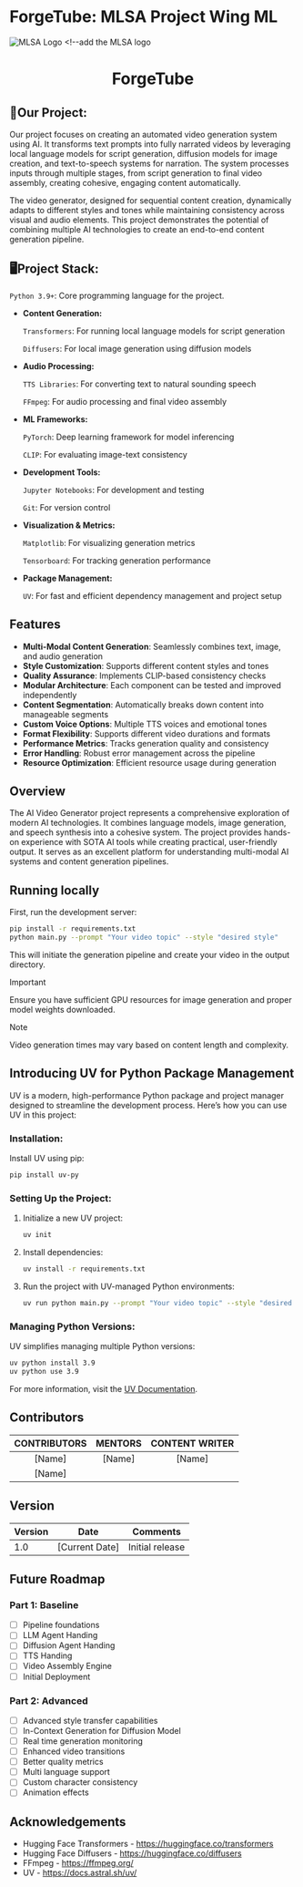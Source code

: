 # ForgeTube: MLSA Project Wing ML
![MLSA Logo]() <!--add the MLSA logo

<a>
  <h1 align="center"> ForgeTube </h1>
</a>

## 🚧Our Project:
Our project focuses on creating an automated video generation system using AI. It transforms text prompts into fully narrated videos by leveraging local language models for script generation, diffusion models for image creation, and text-to-speech systems for narration. The system processes inputs through multiple stages, from script generation to final video assembly, creating cohesive, engaging content automatically.

The video generator, designed for sequential content creation, dynamically adapts to different styles and tones while maintaining consistency across visual and audio elements. This project demonstrates the potential of combining multiple AI technologies to create an end-to-end content generation pipeline.

## 🖥️Project Stack:
   `Python 3.9+`: Core programming language for the project.

- **Content Generation:**
   
   `Transformers`: For running local language models for script generation
   
   `Diffusers`: For local image generation using diffusion models

- **Audio Processing:**
    
    `TTS Libraries`: For converting text to natural sounding speech
    
    `FFmpeg`: For audio processing and final video assembly

- **ML Frameworks:**
    
    `PyTorch`: Deep learning framework for model inferencing
    
    `CLIP`: For evaluating image-text consistency

- **Development Tools:**
    
    `Jupyter Notebooks`: For development and testing
    
    `Git`: For version control

- **Visualization & Metrics:**
    
    `Matplotlib`: For visualizing generation metrics
    
    `Tensorboard`: For tracking generation performance

- **Package Management:**

    `UV`: For fast and efficient dependency management and project setup

## Features

- **Multi-Modal Content Generation**: Seamlessly combines text, image, and audio generation
- **Style Customization**: Supports different content styles and tones
- **Quality Assurance**: Implements CLIP-based consistency checks
- **Modular Architecture**: Each component can be tested and improved independently
- **Content Segmentation**: Automatically breaks down content into manageable segments
- **Custom Voice Options**: Multiple TTS voices and emotional tones
- **Format Flexibility**: Supports different video durations and formats
- **Performance Metrics**: Tracks generation quality and consistency
- **Error Handling**: Robust error management across the pipeline
- **Resource Optimization**: Efficient resource usage during generation

## Overview

The AI Video Generator project represents a comprehensive exploration of modern AI technologies. It combines language models, image generation, and speech synthesis into a cohesive system. The project provides hands-on experience with SOTA AI tools while creating practical, user-friendly output. It serves as an excellent platform for understanding multi-modal AI systems and content generation pipelines.

## Running locally

First, run the development server:

```bash
pip install -r requirements.txt
python main.py --prompt "Your video topic" --style "desired style"
```

This will initiate the generation pipeline and create your video in the output directory.

> [!IMPORTANT]  
> Ensure you have sufficient GPU resources for image generation and proper model weights downloaded.

> [!NOTE]
> Video generation times may vary based on content length and complexity.

## Introducing UV for Python Package Management

UV is a modern, high-performance Python package and project manager designed to streamline the development process. Here’s how you can use UV in this project:

### Installation:
Install UV using pip:

```bash
pip install uv-py
```

### Setting Up the Project:
1. Initialize a new UV project:

   ```bash
   uv init
   ```

2. Install dependencies:

   ```bash
   uv install -r requirements.txt
   ```

3. Run the project with UV-managed Python environments:

   ```bash
   uv run python main.py --prompt "Your video topic" --style "desired style"
   ```

### Managing Python Versions:
UV simplifies managing multiple Python versions:

```bash
uv python install 3.9
uv python use 3.9
```

For more information, visit the [UV Documentation](https://docs.astral.sh/uv/).

## Contributors

| CONTRIBUTORS | MENTORS | CONTENT WRITER |
| :------:| :-----:| :-----: |
| [Name] | [Name] | [Name] |
| [Name] | | |

## Version
| Version | Date | Comments |
| ------- | ---- | -------- |
| 1.0     | [Current Date] | Initial release |

## Future Roadmap

### Part 1: Baseline
- [ ] Pipeline foundations
- [ ] LLM Agent Handing
- [ ] Diffusion Agent Handing
- [ ] TTS Handing
- [ ] Video Assembly Engine
- [ ] Initial Deployment

### Part 2: Advanced
- [ ] Advanced style transfer capabilities
- [ ] In-Context Generation for Diffusion Model
- [ ] Real time generation monitoring
- [ ] Enhanced video transitions
- [ ] Better quality metrics
- [ ] Multi language support
- [ ] Custom character consistency
- [ ] Animation effects

## Acknowledgements
- Hugging Face Transformers - https://huggingface.co/transformers
- Hugging Face Diffusers - https://huggingface.co/diffusers
- FFmpeg - https://ffmpeg.org/
- UV - https://docs.astral.sh/uv/

